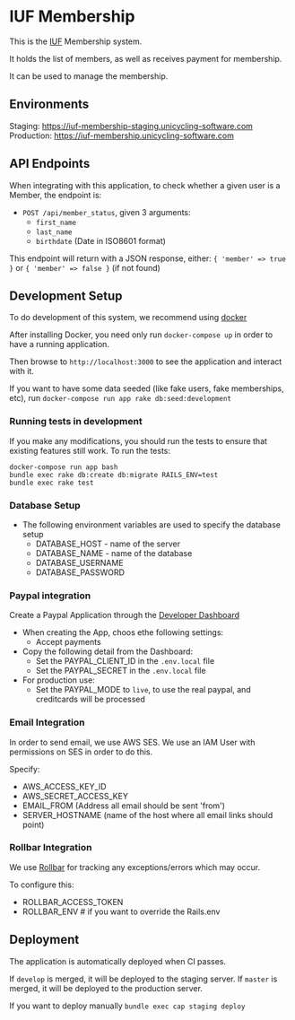 # IUF Membership

This is the [IUF](https://unicycling.org) Membership system.

It holds the list of members, as well as receives payment for membership.

It can be used to manage the membership.

## Environments

Staging: https://iuf-membership-staging.unicycling-software.com
Production: https://iuf-membership.unicycling-software.com

## API Endpoints

When integrating with this application, to check whether a given user is a Member, the endpoint is:

- `POST /api/member_status`, given 3 arguments:
  - `first_name`
  - `last_name`
  - `birthdate` (Date in ISO8601 format)

This endpoint will return with a JSON response, either:
`{ 'member' => true }` or `{ 'member' => false }` (if not found)

## Development Setup

To do development of this system, we recommend using [docker](https://docs.docker.com/docker-for-mac/install/)

After installing Docker, you need only run `docker-compose up` in order to have a running application.

Then browse to `http://localhost:3000` to see the application and interact with it.

If you want to have some data seeded (like fake users, fake memberships, etc), run `docker-compose run app rake db:seed:development`

### Running tests in development

If you make any modifications, you should run the tests to ensure that existing features still work. To run the tests:

    docker-compose run app bash
    bundle exec rake db:create db:migrate RAILS_ENV=test
    bundle exec rake test


### Database Setup

- The following environment variables are used to specify the database setup
  - DATABASE_HOST - name of the server
  - DATABASE_NAME - name of the database
  - DATABASE_USERNAME
  - DATABASE_PASSWORD

### Paypal integration

Create a Paypal Application through the [Developer Dashboard](https://developer.paypal.com)
- When creating the App, choos ethe following settings:
  - Accept payments
- Copy the following detail from the Dashboard:
  - Set the PAYPAL_CLIENT_ID in the `.env.local` file
  - Set the PAYPAL_SECRET in the `.env.local` file
- For production use:
  - Set the PAYPAL_MODE to `live`, to use the real paypal, and creditcards will be processed

### Email Integration

In order to send email, we use AWS SES. We use an IAM User with permissions on SES in order to do this.

Specify:
- AWS_ACCESS_KEY_ID
- AWS_SECRET_ACCESS_KEY
- EMAIL_FROM (Address all email should be sent 'from')
- SERVER_HOSTNAME (name of the host where all email links should point)

### Rollbar Integration

We use [Rollbar](https://rollbar.com) for tracking any exceptions/errors which may occur.

To configure this:
- ROLLBAR_ACCESS_TOKEN
- ROLLBAR_ENV # if you want to override the Rails.env

## Deployment

The application is automatically deployed when CI passes.

If `develop` is merged, it will be deployed to the staging server.
If `master` is merged, it will be deployed to the production server.

If you want to deploy manually `bundle exec cap staging deploy`

